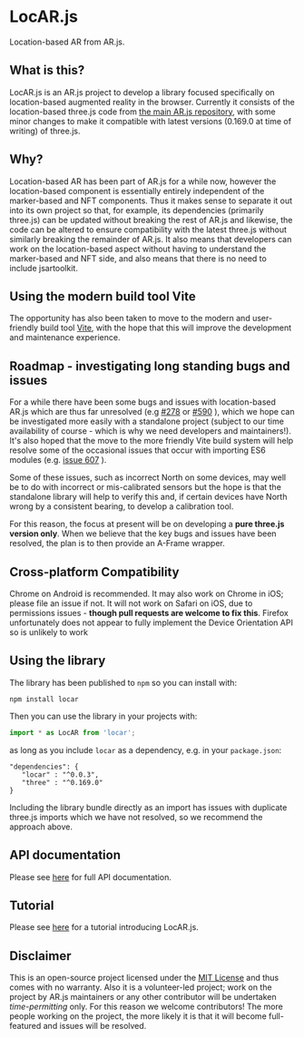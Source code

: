 # LocAR.js

Location-based AR from AR.js.

## What is this?

LocAR.js is an AR.js project to develop a library focused specifically on location-based augmented reality in the browser. Currently it consists of the location-based three.js code from [the main AR.js repository](https://github.com/AR-js-org/AR.js), with some minor changes to make it compatible with latest versions (0.169.0 at time of writing) of three.js.

## Why?

Location-based AR has been part of AR.js for a while now, however the location-based component is essentially entirely independent of the marker-based and NFT components. Thus it makes sense to separate it out into its own project so that, for example, its dependencies (primarily three.js) can be updated without breaking the rest of AR.js and likewise, the code can be altered to ensure compatibility with the latest three.js without similarly breaking the remainder of AR.js. It also means that developers can work on the location-based aspect without having to understand the marker-based and NFT side, and also means that there is no need to include jsartoolkit.

## Using the modern build tool Vite

The opportunity has also been taken to move to the modern and user-friendly build tool [Vite](https://vitejs.dev), with the hope that this will improve the development and maintenance experience.

## Roadmap - investigating long standing bugs and issues

For a while there have been some bugs and issues with location-based AR.js which are thus far unresolved (e.g [#278](https://github.com/AR-js-org/AR.js/issues/278) or [#590](https://github.com/AR-js-org/AR.js/issues/590) ), which we hope can be investigated more easily with a standalone project (subject to our time availability of course - which is why we need developers and maintainers!). It's also hoped that the move to the more friendly Vite build system will help resolve some of the occasional issues that occur with importing ES6 modules (e.g. [issue 607](https://github.com/AR-js-org/AR.js/issues/607) ).

Some of these issues, such as incorrect North on some devices, may well be to do with incorrect or mis-calibrated sensors but the hope is that the standalone library will help to verify this and, if certain devices have North wrong by a consistent bearing, to develop a calibration tool.

For this reason, the focus at present will be on developing a **pure three.js version only**. When we believe that the key bugs and issues have been resolved, the plan is to then provide an A-Frame wrapper.

## Cross-platform Compatibility

Chrome on Android is recommended. It may also work on Chrome in iOS; please file an issue if not. It will not work on Safari on iOS, due to permissions issues - **though pull requests are welcome to fix this**. Firefox unfortunately does not appear to fully implement the Device Orientation API so is unlikely to work

## Using the library

The library has been published to `npm` so you can install with:
```
npm install locar
```

Then you can use the library in your projects with:

```javascript
import * as LocAR from 'locar';
```

as long as you include `locar` as a dependency, e.g. in your `package.json`:
```
"dependencies": {
   "locar" : "^0.0.3",
   "three" : "^0.169.0"
}
```

Including the library bundle directly as an import has issues with duplicate three.js imports which we have not resolved, so we recommend the approach above.

## API documentation

Please see [here](https://ar-js-org.github.io/locar.js/api) for full API documentation.

## Tutorial

Please see [here](https://github.com/AR-js-org/locar.js/blob/master/docs/tutorial/index.md) for a tutorial introducing LocAR.js.

## Disclaimer

This is an open-source project licensed under the [MIT License](LICENSE) and thus comes with no warranty. Also it is a volunteer-led project; work on the project by AR.js maintainers or any other contributor will be undertaken *time-permitting* only. For this reason we welcome contributors! The more people working on the project, the more likely it is that it will become full-featured and issues will be resolved.

